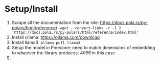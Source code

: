 # Setup/Install

1. Scrape all the documentation from the site: https://docs.pola.rs/py-polars/html/reference/: `wget --convert-links -r -l 2 'https://docs.pola.rs/py-polars/html/reference/index.html'`
3. Install ollama: https://ollama.com/download
4. Install llama3: `ollama pull llama3`
5. Setup the model in Pinecone; need to match dimensions of embedding to whatever the library produces; 4096 in this case
6. 